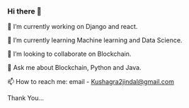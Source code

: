 ### Hi there 👋 

🔭 I’m currently working on Django and react.

🌱 I’m currently learning Machine learning and Data Science.

👯 I’m looking to collaborate on Blockchain.

💬 Ask me about Blockchain, Python and Java.

📫 How to reach me: email - Kushagra2jindal@gmail.com

<!--
**kushagra2jindal/kushagra2jindal** is a ✨ _special_ ✨ repository because its `README.md` (this file) appears on your GitHub profile.

Here are some ideas to get you started:


-->

Thank You...

